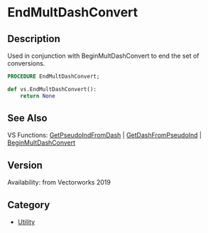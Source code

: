 # EndMultDashConvert

## Description
Used in conjunction with BeginMultDashConvert to end the set of conversions.

```pascal
PROCEDURE EndMultDashConvert;
```

```python
def vs.EndMultDashConvert():
    return None
```

## See Also
VS Functions:
[GetPseudoIndFromDash](GetPseudoIndFromDash.md) 
| [GetDashFromPseudoInd](GetDashFromPseudoInd.md) 
| [BeginMultDashConvert](BeginMultDashConvert.md)

## Version
Availability: from Vectorworks 2019

## Category
* [Utility](../Categories/Utility.md)
